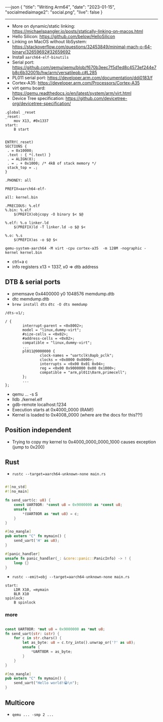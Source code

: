 ---json
{
  "title": "Writing Arm64",
  "date": "2023-01-15",
  "socialmediaimage2": "social.png",
  "live": false
}

---

- More on dynamic/static linking: https://michaelspangler.io/posts/statically-linking-on-macos.html
- Hello Silicon: https://github.com/below/HelloSilicon
- Linking on MacOS without libSystem: https://stackoverflow.com/questions/32453849/minimal-mach-o-64-binary/32659692#32659692
- Install `aarch64-elf-binutils`
- Serial port: https://github.com/qemu/qemu/blob/f670b3eec7f5d1ed8c4573ef244e7b8c6b32001b/hw/arm/versatilepb.c#L285
- PL011 serial port: https://developer.arm.com/documentation/ddi0183/f
- Cortex-A35: https://developer.arm.com/Processors/Cortex-A35
- virt qemu board: https://qemu.readthedocs.io/en/latest/system/arm/virt.html
- Device Tree specification: https://github.com/devicetree-org/devicetree-specification/
```
.global _reset
_reset:
	mov X13, #0x1337
start:
	B start
```

```

ENTRY(_reset)
SECTIONS {
 . = 0x10000;
 .text : { *(.text) }
 . = ALIGN(8);
 . = . + 0x1000; /* 4kB of stack memory */
 stack_top = .;
}

```

```
.PHONEY: all

PREFIX=aarch64-elf-

all: kernel.bin

.PRECIOUS: %.elf
%.bin: %.elf
	$(PREFIX)objcopy -O binary $< $@

%.elf: %.o linker.ld
	$(PREFIX)ld -T linker.ld -o $@ $<

%.o: %.s
	$(PREFIX)as -o $@ $<

```

```
qemu-system-aarch64 -M virt -cpu cortex-a35  -m 128M -nographic -kernel kernel.bin
```
- ctrl+a c 
- info registers x13 = 1337, x0 => dtb address

## DTB & serial ports

- pmemsave 0x4400000 y0 1048576 memdump.dtb
- dtc memdump.dtb
- `brew install dts` `dtc -O dts memdump`

```
/dts-v1/;

/ {
        interrupt-parent = <0x8002>;
        model = "linux,dummy-virt";
        #size-cells = <0x02>;
        #address-cells = <0x02>;
        compatible = "linux,dummy-virt";
        ...
        pl011@9000000 {
                clock-names = "uartclk\0apb_pclk";
                clocks = <0x8000 0x8000>;
                interrupts = <0x00 0x01 0x04>;
                reg = <0x00 0x9000000 0x00 0x1000>;
                compatible = "arm,pl011\0arm,primecell";
        };
        ...
};
```

- qemu ... -s S
- lldb ./kernel.elf
- gdb-remote localhost:1234
- Execution starts at 0x4000_0000 (RAM!)
- Kernel is loaded to 0x4008_0000 (where are the docs for this??!)

## Position independent
- Trying to copy my kernel to 0x4000_0000_0000_1000 causes exception (jump to 0x200)


## Rust

- `rustc --target=aarch64-unknown-none main.rs `

```rust

#![no_std]
#![no_main]

fn send_uart(c: u8) {
    const UART0DR: *const u8 = 0x9000000 as *const u8;
    unsafe {
        *(UART0DR as *mut u8) = c;
    }
}

#[no_mangle]
pub extern "C" fn mymain() {
    send_uart('H' as u8);
}

#[panic_handler]
unsafe fn panic_handler(_: &core::panic::PanicInfo) -> ! {
    loop {}
}
```

- `rustc --emit=obj --target=aarch64-unknown-none main.rs`

```
start:
	LDR X10, =mymain
	BLR X10
spinlock:
	B spinlock
```

### more

```rust

const UART0DR: *mut u8 = 0x9000000 as *mut u8;
fn send_uart(str: &str) {
    for c in str.chars() {
        let as_byte: u8 = c.try_into().unwrap_or('?' as u8);
        unsafe {
            *UART0DR = as_byte;
        }
    }
}

#[no_mangle]
pub extern "C" fn mymain() {
    send_uart("Hello world!😭\n");
}
```

## Multicore

- `qemu ... -smp 2 ...`


